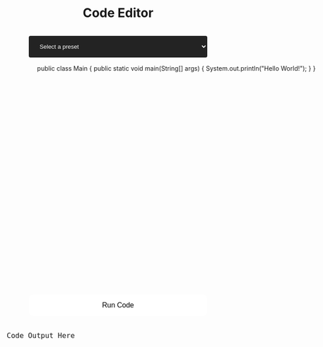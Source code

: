 <head>
<meta charset="UTF-8">
  <meta http-equiv="X-UA-Compatible" content="IE=edge,chrome=1">
  <script src="https://kit.fontawesome.com/b33dd8950a.js" crossorigin="anonymous"></script>
  <title>Editor</title>
  <style type="text/css" media="screen">

	::-webkit-scrollbar {
	width: 8px;
	}

	/* Track */
	::-webkit-scrollbar-track {
	background: #141414;
	}

	/* Handle */
	::-webkit-scrollbar-thumb {
	background: #4a4a4a;
	border-radius: 4px;
	}

	/* Handle on hover */
	::-webkit-scrollbar-thumb:hover {
	background: #323232;
	}

    #editor {
        margin: 0;
        top: 0;
        bottom: 0;
        left: 0;
        right: 0;
		width: 80vw;
		height: 500px;
		font-size: 14px;
		border-radius: 10px;
		resize: vertical;
		overflow-x: auto;
    }

	#outputBox {
		margin: 0;
		top: 0;
		bottom: 0;
		left: 0;
		right: 0;
		width: 80vw;
		text-align: left;
		font-size: 16px;
		border-radius: 10px;
	}

	button {
		background-color: white;
		border: none;
		color: black;
		padding: 15px 32px;
		width: 80%;
		text-align: center;
		text-decoration: none;
		display: inline-block;
		font-size: 16px;
		margin: 4px 2px;
		border-radius: 10px;
		cursor: pointer;
		transition: all 0.2s ease-in-out;
	}

	button:hover {
		background-color: #808080;
		color: white;
		transform: translateY(-2px);
	}

	h1 {
		text-align: center;
	}

	select {
		width: 80%;
		padding: 16px 20px;
		margin: 16px;
		border: none;
		border-radius: 4px;
		background-color: #232323;
		color: white;
	}
  </style>
</head>

<h1> Code Editor </h1>

<form>
	<center>
	<select id="preset-select">
		<option value="">Select a preset</option>
		<option value="merge-sort">Merge Sort</option>
		<option value="hello-world">Hello World</option>
	</select>
	<div id="editor">public class Main {
	public static void main(String[] args) {
		System.out.println("Hello World!");
	}
}</div>
    <!-- <textarea id="code" style="width: 500px; height: 500px;"></textarea> -->
    <br/>
    <button id="runButton" type="button">Run Code</button>
    </center>
</form>
<br/>
<center>
<pre id="outputBox">Code Output Here</pre>
</center>

<!-- https://github.com/ajaxorg/ace-builds/blob/master/src-noconflict/ace.js -->
<script src="https://cdn.jsdelivr.net/npm/ace-builds@1.4.13/src-min/ace.js"></script>
<script>
    var editor = ace.edit("editor");
    editor.setTheme("ace/theme/twilight");
    editor.session.setMode("ace/mode/java");
	ace.require("ace/ext/language_tools");
    <!-- // enable autocompletion and snippets -->
    editor.setOptions({
        enableBasicAutocompletion: true,
        enableSnippets: true,
        enableLiveAutocompletion: false
    });
</script>

<script>
  const select = document.getElementById('preset-select');
  document.getElementById('editor').addEventListener("mouseup", function() {
	resizableElement.style.height = resizableElement.clientHeight + "px";
	});

  select.addEventListener('change', function() {
    // Get the selected option value
    const selectedPreset = select.value;

    // Update the editor content based on the selected preset
    if (selectedPreset === 'merge-sort') {
      editor.setValue(`class Main {
    // Merges two subarrays of arr[].
    // First subarray is arr[l..m]
    // Second subarray is arr[m+1..r]
    void merge(int arr[], int l, int m, int r)
    {
        // Find the sizes of two subarrays to be merged
        int n1 = m - l + 1;
        int n2 = r - m;

        /* Create temp arrays */
        int[] L = new int[n1];
        int[] R = new int[n2];
 
        /* Copy data to temp arrays */
        for (int i = 0; i < n1; ++i)
            L[i] = arr[l + i];
        for (int j = 0; j < n2; ++j)
            R[j] = arr[m + 1 + j];

        /* Merge the temp arrays */

        // Initial indexes of first and second subarrays
        int i = 0, j = 0;

        // Initial index of merged subarray array
        int k = l;
        while (i < n1 && j < n2) {
            if (L[i] <= R[j]) {
                // MISSING CODE #1
            }
            else {
                // MISSING CODE #2
            }
            k++;
        }

        /* Copy remaining elements of L[] if any */
        while (i < n1) {
            arr[k] = L[i];
            i++;
            k++;
        }

        /* Copy remaining elements of R[] if any */
        while (j < n2) {
            arr[k] = R[j];
            j++;
            k++;
        }
    }

    // Main function that sorts arr[l..r] using
    // merge()
    void sort(int[] arr, int l, int r)
    {
        if (l < r) {
            // COMMENT A
            int m = l + (r - l) / 2;

            // COMMENT B
            sort(arr, l, m);
            sort(arr, m + 1, r);

            // COMMENT C
            merge(arr, l, m, r);
        }
    }

    /* A utility function to print array of size n */
    static void printArray(int[] arr)
    {
        int n = arr.length;
        for (int i = 0; i < n; ++i)
            System.out.print(arr[i] + " ");
        System.out.println();
    }

    // Driver code
    public static void main(String args[])
    {
        int[] arr = { 12, 11, 13, 5, 6, 7 };
 
        System.out.println("Given Array");
        printArray(arr);

        Main ob = new Main();
        ob.sort(arr, 0, arr.length - 1);

        System.out.println("\\nSorted array");
        printArray(arr);
    }
}`);
    } else if (selectedPreset === 'hello-world') {
      editor.setValue(`public class Main {
	public static void main(String[] args) {
		System.out.println("Hello World!");
	}
}`)
    } else {
      // If no preset is selected, reset the editor content
      editor.textContent = 'public class Main {\n  public static void main(String[] args) {\n    System.out.println("Hello World!");\n  }\n}';
    }
  });
</script>


<script>
 const button = document.querySelector('#runButton');
	const outputBox = document.getElementById("outputBox");

	function runCode() {
		const API_URL = 'https://34.205.167.218:2358/';
		var code = editor.getValue();

		button.innerHTML = '<i class="fas fa-spinner fa-spin"></i> Running Code...';
		button.disabled = true;

		const headers = {
			'content-type': 'application/json'
		};

		const data = {
			source_code: code,
			language_id: 62, // Java language ID
			stdin: '',
		};

		fetch(API_URL + 'submissions', {
			method: 'POST',
			headers: headers,
			body: JSON.stringify(data),
		})
			.then((response) => response.json())
			.then((data) => {
				const submissionId = data.token;
				// Poll for submission status until it's completed
				let interval = setInterval(() => {
					fetch(API_URL + `submissions/${submissionId}?base64_encoded=true`, {
						headers: headers,
					})
						.then((response) => response.json())
						.then((data) => {
							if (data.status.id <= 2) {
								// Status is either "queued" or "processing"
								console.log('Status: ' + data.status.description);
							} else {
								// Status is "completed"
								outputBox.style.color = 'white';
								clearInterval(interval);
								const output = atob(data.stdout);
								console.log('Output: ' + output);
								outputBox.innerHTML = output;
								button.innerHTML = 'Run Code';
								button.disabled = false;
							}
						})
						.catch((error) => {
							console.error(error);
							outputBox.style.color = 'red';
							outputBox.innerHTML = error;
							button.innerHTML = 'Run Code';
							button.disabled = false;
						});
				}, 1000);
			})
			.catch((error) => {
				console.error(error);
				outputBox.style.color = 'red';
				outputBox.innerHTML = error;
				button.innerHTML = 'Submit';
				button.disabled = false;
			});
	}

	button.addEventListener('click', runCode);
</script>


<!-- 
MISSING CODE 1
arr[k] = L[i];
i++;

MISSING CODE 2
arr[k] = R[j];
j++;
-->